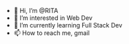 - 👋 Hi, I’m @RITA
- 👀 I’m interested in Web Dev
- 🌱 I’m currently learning Full Stack Dev
- 📫 How to reach me, gmail

<!---
RITAAH/RITAAH is a ✨ special ✨ repository because its `README.md` (this file) appears on your GitHub profile.
You can click the Preview link to take a look at your changes.
--->
